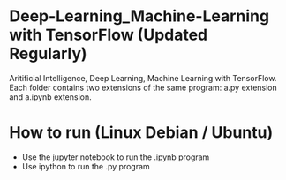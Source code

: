# Deep-Learning_Machine-Learning with TensorFlow (Updated Regularly)

Aritificial Intelligence, Deep Learning, Machine Learning with TensorFlow. Each folder contains two extensions of the same program: a.py extension and a.ipynb extension.

# How to run (Linux Debian / Ubuntu)

- Use the jupyter notebook to run the .ipynb program
- Use ipython to run the .py program
